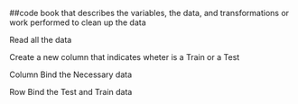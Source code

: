 ##code book that describes the variables, the data, and transformations or work performed to clean up the data

Read all the data

Create a new column that indicates wheter is a Train or a Test

Column Bind the Necessary data

Row Bind the Test and Train data
